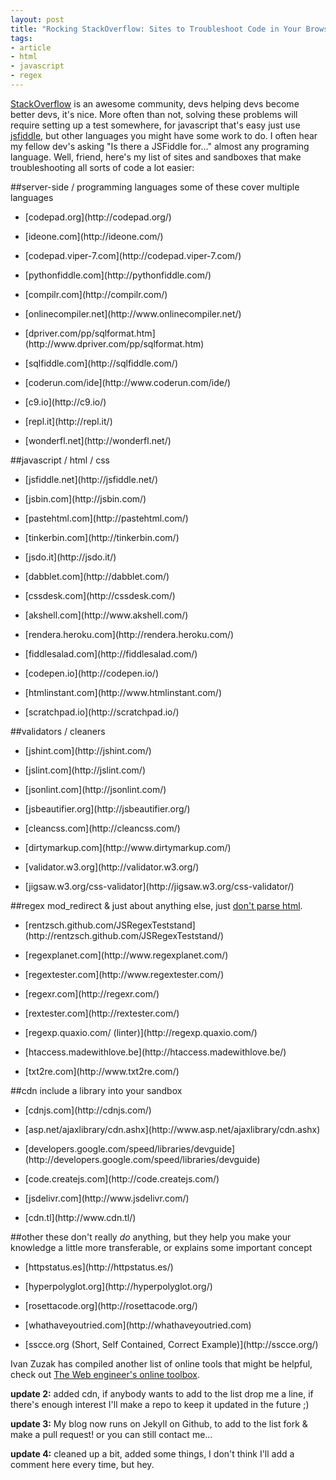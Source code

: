 ```yaml
---
layout: post
title: "Rocking StackOverflow: Sites to Troubleshoot Code in Your Browser"
tags:
- article
- html
- javascript
- regex
---
```


[StackOverflow](http://stackoverflow.com/) is an awesome community, devs 
helping devs become better devs, it's nice. More often than not, solving these 
problems will require setting up a test somewhere, for javascript that's easy 
just use [jsfiddle](http://jsfiddle.net/), but other languages you might have 
some work to do. I often hear my fellow dev's asking "Is there a JSFiddle for..."
almost any programing language. Well, friend, here's my list of sites and sandboxes
that make troubleshooting all sorts of code a lot easier:


##server-side / programming languages
some of these cover multiple languages

* <p>[codepad.org](http://codepad.org/)
* <p>[ideone.com](http://ideone.com/)
* <p>[codepad.viper-7.com](http://codepad.viper-7.com/)
* <p>[pythonfiddle.com](http://pythonfiddle.com/)
* <p>[compilr.com](http://compilr.com/)
* <p>[onlinecompiler.net](http://www.onlinecompiler.net/)
* <p>[dpriver.com/pp/sqlformat.htm](http://www.dpriver.com/pp/sqlformat.htm)
* <p>[sqlfiddle.com](http://sqlfiddle.com/)
* <p>[coderun.com/ide](http://www.coderun.com/ide/)
* <p>[c9.io](http://c9.io/)
* <p>[repl.it](http://repl.it/)
* <p>[wonderfl.net](http://wonderfl.net/)


##javascript / html / css

* <p>[jsfiddle.net](http://jsfiddle.net/)
* <p>[jsbin.com](http://jsbin.com/)
* <p>[pastehtml.com](http://pastehtml.com/)
* <p>[tinkerbin.com](http://tinkerbin.com/)
* <p>[jsdo.it](http://jsdo.it/)
* <p>[dabblet.com](http://dabblet.com/)
* <p>[cssdesk.com](http://cssdesk.com/)
* <p>[akshell.com](http://www.akshell.com/)
* <p>[rendera.heroku.com](http://rendera.heroku.com/)
* <p>[fiddlesalad.com](http://fiddlesalad.com/)
* <p>[codepen.io](http://codepen.io/)
* <p>[htmlinstant.com](http://www.htmlinstant.com/)
* <p>[scratchpad.io](http://scratchpad.io/)

##validators / cleaners

* <p>[jshint.com](http://jshint.com/)
* <p>[jslint.com](http://jslint.com/)
* <p>[jsonlint.com](http://jsonlint.com/)
* <p>[jsbeautifier.org](http://jsbeautifier.org/)
* <p>[cleancss.com](http://cleancss.com/)
* <p>[dirtymarkup.com](http://www.dirtymarkup.com/)
* <p>[validator.w3.org](http://validator.w3.org/)
* <p>[jigsaw.w3.org/css-validator](http://jigsaw.w3.org/css-validator/)


##regex
mod_redirect &amp; just about anything else, just [don't parse
html](http://stackoverflow.com/a/1732454/276250).

* <p>[rentzsch.github.com/JSRegexTeststand](http://rentzsch.github.com/JSRegexTeststand/)
* <p>[regexplanet.com](http://www.regexplanet.com/)
* <p>[regextester.com](http://www.regextester.com/)
* <p>[regexr.com](http://regexr.com/)
* <p>[rextester.com](http://rextester.com/)
* <p>[regexp.quaxio.com/ (linter)](http://regexp.quaxio.com/)
* <p>[htaccess.madewithlove.be](http://htaccess.madewithlove.be/)
* <p>[txt2re.com](http://www.txt2re.com/)

##cdn
include a library into your sandbox

* <p>[cdnjs.com](http://cdnjs.com/)
* <p>[asp.net/ajaxlibrary/cdn.ashx](http://www.asp.net/ajaxlibrary/cdn.ashx)
* <p>[developers.google.com/speed/libraries/devguide](http://developers.google.com/speed/libraries/devguide)
* <p>[code.createjs.com](http://code.createjs.com/)
* <p>[jsdelivr.com](http://www.jsdelivr.com/)
* <p>[cdn.tl](http://www.cdn.tl/)

##other
these don't really _do_ anything, but they help you make your knowledge a
little more transferable, or explains some important concept

* <p>[httpstatus.es](http://httpstatus.es/)
* <p>[hyperpolyglot.org](http://hyperpolyglot.org/)
* <p>[rosettacode.org](http://rosettacode.org/)
* <p>[whathaveyoutried.com](http://whathaveyoutried.com)
* <p>[sscce.org (Short, Self Contained, Correct Example)](http://sscce.org/)


Ivan Zuzak has compiled another list of online tools that might be helpful, check out [The Web engineer's online toolbox](http://ivanzuzak.info/2012/11/18/the-web-engineers-online-toolbox.html).

**update 2:** added cdn, if anybody wants to add to the list drop me a line, if
there's enough interest I'll make a repo to keep it updated in the future ;)

**update 3:** My blog now runs on Jekyll on Github, to add to the list fork &amp; make a pull request! 
or you can still contact me&hellip;

**update 4:** cleaned up a bit, added some things, I don't think I'll add a comment here every time, but hey.


